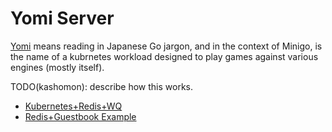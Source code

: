 # Yomi Server

[Yomi](https://senseis.xmp.net/?Yomi) means reading in Japanese Go jargon, and
in the context of Minigo, is the name of a kubrnetes workload designed to play
games against various engines (mostly itself).

TODO(kashomon): describe how this works.

* [Kubernetes+Redis+WQ](https://kubernetes.io/docs/tasks/job/fine-parallel-processing-work-queue/)
* [Redis+Guestbook Example](https://github.com/kubernetes/examples/tree/master/guestbook)
